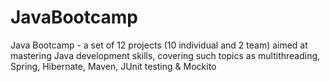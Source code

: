 # JavaBootcamp
Java Bootcamp - a set of 12 projects (10 individual and 2 team) aimed at mastering Java development skills, covering such topics as multithreading, Spring, Hibernate, Maven, JUnit testing &amp; Mockito
